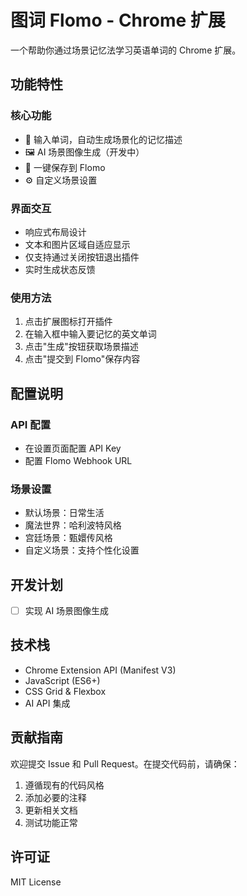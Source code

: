 # 图词 Flomo - Chrome 扩展

一个帮助你通过场景记忆法学习英语单词的 Chrome 扩展。

## 功能特性

### 核心功能
- 🎯 输入单词，自动生成场景化的记忆描述
- 🖼️ AI 场景图像生成（开发中）
- 📝 一键保存到 Flomo
- ⚙️ 自定义场景设置

### 界面交互
- 响应式布局设计
- 文本和图片区域自适应显示
- 仅支持通过关闭按钮退出插件
- 实时生成状态反馈

### 使用方法
1. 点击扩展图标打开插件
2. 在输入框中输入要记忆的英文单词
3. 点击"生成"按钮获取场景描述
4. 点击"提交到 Flomo"保存内容

## 配置说明

### API 配置
- 在设置页面配置 API Key
- 配置 Flomo Webhook URL

### 场景设置
- 默认场景：日常生活
- 魔法世界：哈利波特风格
- 宫廷场景：甄嬛传风格
- 自定义场景：支持个性化设置

## 开发计划

- [ ] 实现 AI 场景图像生成

## 技术栈

- Chrome Extension API (Manifest V3)
- JavaScript (ES6+)
- CSS Grid & Flexbox
- AI API 集成

## 贡献指南

欢迎提交 Issue 和 Pull Request。在提交代码前，请确保：

1. 遵循现有的代码风格
2. 添加必要的注释
3. 更新相关文档
4. 测试功能正常

## 许可证

MIT License
